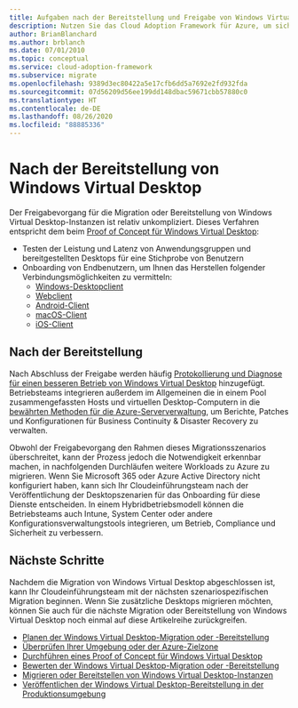 ```yaml
---
title: Aufgaben nach der Bereitstellung und Freigabe von Windows Virtual Desktop
description: Nutzen Sie das Cloud Adoption Framework für Azure, um sich mit bewährten Methoden für die Windows Virtual Desktop-Migration vertraut zu machen, mit denen Sie die Komplexität verringern und den Migrationsprozess standardisieren können.
author: BrianBlanchard
ms.author: brblanch
ms.date: 07/01/2010
ms.topic: conceptual
ms.service: cloud-adoption-framework
ms.subservice: migrate
ms.openlocfilehash: 9389d3ec80422a5e17cfb6dd5a7692e2fd932fda
ms.sourcegitcommit: 07d56209d56ee199dd148dbac59671cbb57880c0
ms.translationtype: HT
ms.contentlocale: de-DE
ms.lasthandoff: 08/26/2020
ms.locfileid: "88885336"
---
```

# <a name="windows-virtual-desktop-post-deployment"></a>Nach der Bereitstellung von Windows Virtual Desktop

Der Freigabevorgang für die Migration oder Bereitstellung von Windows Virtual Desktop-Instanzen ist relativ unkompliziert. Dieses Verfahren entspricht dem beim [Proof of Concept für Windows Virtual Desktop](./proof-of-concept.md):

- Testen der Leistung und Latenz von Anwendungsgruppen und bereitgestellten Desktops für eine Stichprobe von Benutzern
- Onboarding von Endbenutzern, um Ihnen das Herstellen folgender Verbindungsmöglichkeiten zu vermitteln:
  - [Windows-Desktopclient](/azure/virtual-desktop/connect-windows-7-and-10)
  - [Webclient](/azure/virtual-desktop/connect-web)
  - [Android-Client](/azure/virtual-desktop/connect-android)
  - [macOS-Client](/azure/virtual-desktop/connect-macos)
  - [iOS-Client](/azure/virtual-desktop/connect-ios)

## <a name="post-deployment"></a>Nach der Bereitstellung

Nach Abschluss der Freigabe werden häufig [Protokollierung und Diagnose für einen besseren Betrieb von Windows Virtual Desktop](/azure/virtual-desktop/diagnostics-log-analytics#push-diagnostics-data-to-your-workspace) hinzugefügt. Betriebsteams integrieren außerdem im Allgemeinen die in einem Pool zusammengefassten Hosts und virtuellen Desktop-Computern in die [bewährten Methoden für die Azure-Serververwaltung](../../manage/azure-server-management/index.md), um Berichte, Patches und Konfigurationen für Business Continuity & Disaster Recovery zu verwalten.

Obwohl der Freigabevorgang den Rahmen dieses Migrationsszenarios überschreitet, kann der Prozess jedoch die Notwendigkeit erkennbar machen, in nachfolgenden Durchläufen weitere Workloads zu Azure zu migrieren. Wenn Sie Microsoft 365 oder Azure Active Directory nicht konfiguriert haben, kann sich Ihr Cloudeinführungsteam nach der Veröffentlichung der Desktopszenarien für das Onboarding für diese Dienste entscheiden. In einem Hybridbetriebsmodell können die Betriebsteams auch Intune, System Center oder andere Konfigurationsverwaltungstools integrieren, um Betrieb, Compliance und Sicherheit zu verbessern.

## <a name="next-steps"></a>Nächste Schritte

Nachdem die Migration von Windows Virtual Desktop abgeschlossen ist, kann Ihr Cloudeinführungsteam mit der nächsten szenariospezifischen Migration beginnen. Wenn Sie zusätzliche Desktops migrieren möchten, können Sie auch für die nächste Migration oder Bereitstellung von Windows Virtual Desktop noch einmal auf diese Artikelreihe zurückgreifen.

- [Planen der Windows Virtual Desktop-Migration oder -Bereitstellung](./plan.md)
- [Überprüfen Ihrer Umgebung oder der Azure-Zielzone](./ready.md)
- [Durchführen eines Proof of Concept für Windows Virtual Desktop](./proof-of-concept.md)
- [Bewerten der Windows Virtual Desktop-Migration oder -Bereitstellung](./migrate-assess.md)
- [Migrieren oder Bereitstellen von Windows Virtual Desktop-Instanzen](./migrate-deploy.md)
- [Veröffentlichen der Windows Virtual Desktop-Bereitstellung in der Produktionsumgebung](./migrate-release.md)
